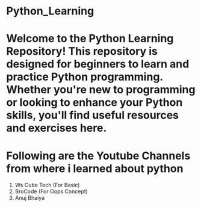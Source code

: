 # Python_Learning

# Welcome to the Python Learning Repository! This repository is designed for beginners to learn and practice Python programming. Whether you're new to programming or looking to enhance your Python skills, you'll find useful resources and exercises here.

# Following are the Youtube Channels from where i learned about python
   1. Ws Cube Tech (For Basic)
   2. BroCode (For Oops Concept)
   3. Anuj Bhaiya
